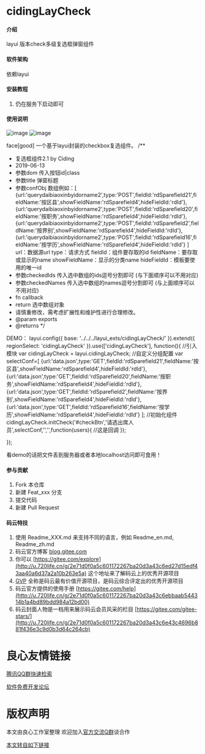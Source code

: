 # cidingLayCheck

#### 介绍
layui 版本check多级复选框弹窗组件

#### 软件架构
依赖layui


#### 安装教程

1. 仍在服务下启动即可

#### 使用说明


![image](https://gitee.com/1174133584/cidingLayCheck/raw/master/img/1.png)
![image](https://gitee.com/1174133584/cidingLayCheck/raw/master/img/2.png)

face[good] 一个基于layui封装的checkbox复选组件。
/**
 * 复选框组件2.1 by Ciding
 * 2019-06-13
 * 参数dom 传入按钮id|class
 * 参数title 弹窗标题
 * 参数confObj 数组例如：[
		{url:'querydaibiaoxinbyidorname2',type:'POST',fieldId:'rdSparefield21',fieldName:'按区县',showFieldName:'rdSparefield4',hideFieldId:'rdId'},
		{url:'querydaibiaoxinbyidorname2',type:'POST',fieldId:'rdSparefield20',fieldName:'按职务',showFieldName:'rdSparefield4',hideFieldId:'rdId'},
		{url:'querydaibiaoxinbyidorname2',type:'POST',fieldId:'rdSparefield2',fieldName:'按界别',showFieldName:'rdSparefield4',hideFieldId:'rdId'},
		{url:'querydaibiaoxinbyidorname2',type:'POST',fieldId:'rdSparefield16',fieldName:'按学历',showFieldName:'rdSparefield4',hideFieldId:'rdId'}
	]
	url：数据源url
	type：请求方式
	fieldId：组件要存取的id
	fieldName：要存取或显示的name
	showFieldName：显示的分类name
	hideFieldId：模板要使用的唯一id
 * 参数checkedIds 传入选中数组的ids逗号分割即可 (与下面顺序可以不用对应)
 * 参数checkedNames 传入选中数组的names逗号分割即可 (与上面顺序可以不用对应)
 * fn callback
 * return 选中数组对象
 * 请慎重修改，需考虑扩展性和维护性进行合理修改。
 * @param exports
 * @returns
 */

DEMO：
layui.config({
  base: '../../../layui_exts/cidingLayCheck/'
}).extend({
  regionSelect: 'cidingLayCheck'
}).use(['cidingLayCheck'], function(){
       //引入模块
  	var cidingLayCheck = layui.cidingLayCheck;
       //自定义分组配置
  	var selectConf=[
		{url:'data.json',type:'GET',fieldId:'rdSparefield21',fieldName:'按区县',showFieldName:'rdSparefield4',hideFieldId:'rdId'},
		{url:'data.json',type:'GET',fieldId:'rdSparefield20',fieldName:'按职务',showFieldName:'rdSparefield4',hideFieldId:'rdId'},
		{url:'data.json',type:'GET',fieldId:'rdSparefield2',fieldName:'按界别',showFieldName:'rdSparefield4',hideFieldId:'rdId'},
		{url:'data.json',type:'GET',fieldId:'rdSparefield16',fieldName:'按学历',showFieldName:'rdSparefield4',hideFieldId:'rdId'}
	];
        //初始化组件
	cidingLayCheck.initCheck('#checkBtn','请选出席人员',selectConf,'','',function(users){
		//这是回调
	});
  
});

看demo的话把文件丢到服务器或者本地localhost访问即可食用！




#### 参与贡献

1. Fork 本仓库
2. 新建 Feat_xxx 分支
3. 提交代码
4. 新建 Pull Request


#### 码云特技

1. 使用 Readme\_XXX.md 来支持不同的语言，例如 Readme\_en.md, Readme\_zh.md
2. 码云官方博客 [blog.gitee.com](http://u.720life.cn/g/4d9d51ba66eeb41dfb9759648c593bf554785fd0e6ab49d2f13e98afcb69bbc7)
3. 你可以 [https://gitee.com/explore](http://u.720life.cn/g/2e71d0f0a5c601172267ba20d3a43c6ed27d15edf43aa40a6d37a2a10b263e5a) 这个地址来了解码云上的优秀开源项目
4. [GVP](http://u.720life.cn/g/2e71d0f0a5c601172267ba20d3a43c6eb5ad9b84ebe402667383e4a11c785b2d) 全称是码云最有价值开源项目，是码云综合评定出的优秀开源项目
5. 码云官方提供的使用手册 [https://gitee.com/help](http://u.720life.cn/g/2e71d0f0a5c601172267ba20d3a43c6ebbaab544314b1a4bd89bdd984a12bd00)
6. 码云封面人物是一档用来展示码云会员风采的栏目 [https://gitee.com/gitee-stars/](http://u.720life.cn/g/2e71d0f0a5c601172267ba20d3a43c6e43c4696b881f436e3c9d0b3d64c264cb)


 # 良心友情链接

[腾讯QQ群快速检索](http://u.720life.cn/s/8cf73f7c)

[软件免费开发论坛](http://u.720life.cn/s/bbb01dc0)

# 版权声明 

本文由良心工作室整理 欢迎加入[官方交流Q群](https://u.720life.cn/s/f2316816)谈合作

[本文转自如下链接](http://u.720life.cn/g/2e71d0f0a5c601172267ba20d3a43c6eff724db33fad41284511f6e3505d89c74242e4c7b992e14830dcf990f9aaa443dc6b63782fd59bdac05f258bd826cd7cfcd515b475991caca4e7f91ee4c53a05)